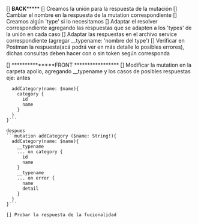[] ****************BACK*********************
[] Creamos la unión para la respuesta de la mutación
[] Cambiar el nombre en la respuesta de la mutation correspondiente
[] Creamos algún 'type' si lo necesitamos
[] Adaptar el resolver correspondiente agregando las respuestas que se adapten a los 'types' de la unión en cada caso
[] Adaptar las respuestas en el archivo service correspondiente (agregar __typename: 'nombre del type')
[] Verificar en Postman la respuesta(acá podrá ver en más detalle lo posibles errores), dichas consultas deben hacer con o sin token según corresponda


[] ***************FRONT *****************
[] Modificar la mutation en la carpeta apollo, agregando __typename y los casos de posibles respuestas eje:
antes 
```mutation addCategory ($name: String!){
  addCategory(name: $name){
    category {
      id
      name
    }
  }
}```

despues 
```mutation addCategory ($name: String!){
  addCategory(name: $name){
    __typename
    ... on category {
      id
      name
    }
    __typename
    ... on error {
      name
      detail
    }
  }
}```

[] Probar la respuesta de la fucionalidad